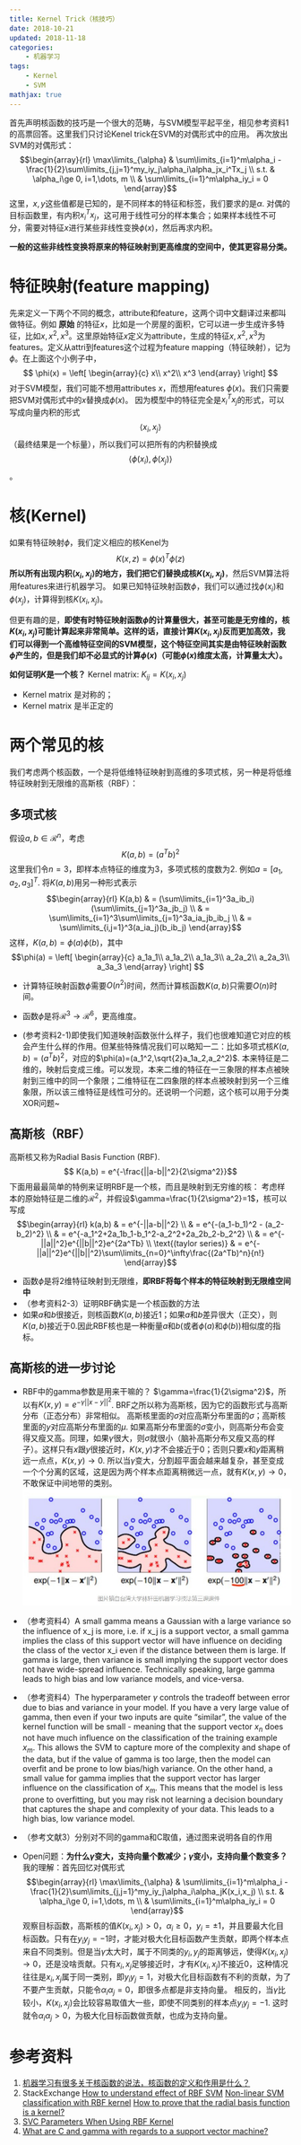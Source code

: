 ```yaml
---
title: Kernel Trick（核技巧）
date: 2018-10-21
updated: 2018-11-18
categories:
    - 机器学习
tags:
    - Kernel
    - SVM
mathjax: true
---
```


首先声明核函数的技巧是一个很大的范畴，与SVM模型平起平坐，相见参考资料1的高票回答。这里我们只讨论Kenel trick在SVM的对偶形式中的应用。
再次放出SVM的对偶形式：
$$\begin{array}{rl}
\max\limits_{\alpha} & \sum\limits_{i=1}^m\alpha_i -  \frac{1}{2}\sum\limits_{j,j=1}^my_iy_j\alpha_i\alpha_jx_i^Tx_j \\
s.t.    & \alpha_i\ge 0, i=1,\dots, m \\
        & \sum\limits_{i=1}^m\alpha_iy_i = 0
\end{array}$$
这里，$x, y$这些值都是已知的，是不同样本的特征和标签，我们要求的是$\alpha$. 对偶的目标函数里，有内积$x_i^Tx_j$，这可用于线性可分的样本集合；如果样本线性不可分，需要对特征$x$进行某些非线性变换$\phi(x)$，然后再求内积。

__一般的这些非线性变换将原来的特征映射到更高维度的空间中，使其更容易分类。__

# 特征映射(feature mapping)
先来定义一下两个不同的概念，attribute和feature，这两个词中文翻译过来都叫做特征。例如 __原始__ 的特征$x$，比如是一个房屋的面积，它可以进一步生成许多特征，比如$x,x^2,x^3$。这里原始特征$x$定义为attribute，生成的特征$x,x^2,x^3$为features。定义从attri到features这个过程为feature mapping（特征映射），记为$\phi$。在上面这个小例子中，
$$ \phi(x) = \left[
\begin{array}{c}
  x\\
  x^2\\
  x^3
\end{array}
\right] $$
对于SVM模型，我们可能不想用attributes $x$，而想用features $\phi(x)$。我们只需要把SVM对偶形式中的$x$替换成$\phi(x)$。
因为模型中的特征完全是$x^T_ix_j$的形式，可以写成向量内积的形式$$\langle x_i, x_j\rangle$$（最终结果是一个标量），所以我们可以把所有的内积替换成$$\langle \phi(x_i), \phi(x_j)\rangle$$。

# 核(Kernel)
如果有特征映射$\phi$，我们定义相应的核Kenel为
$$K(x,z) = \phi(x)^T\phi(z)$$
__所以所有出现内积$\langle x_i, x_j\rangle$的地方，我们把它们替换成核$K(x_i,x_j)$__，然后SVM算法将用features来进行机器学习。
如果已知特征映射函数$\phi$，我们可以通过找$\phi(x_i)$和$\phi(x_j)$，计算得到核$K(x_i,x_j)$。

但更有趣的是，__即使有时特征映射函数$\phi$的计算量很大，甚至可能是无穷维的，核$K(x_i,x_j)$可能计算起来非常简单。这样的话，直接计算$K(x_i,x_j)$反而更加高效，我们可以得到一个高维特征空间的SVM模型，这个特征空间其实是由特征映射函数$\phi$产生的，但是我们却不必显式的计算$\phi(x)$（可能$\phi(x)$维度太高，计算量太大）。__

__如何证明$K$是一个核？__
Kernel matrix: $K_{ij} = K(x_i,x_j)$
- Kernel matrix 是对称的；
- Kernel matrix 是半正定的

# 两个常见的核
我们考虑两个核函数，一个是将低维特征映射到高维的多项式核，另一种是将低维特征映射到无限维的高斯核（RBF）：
## 多项式核
假设$a,b\in\mathcal{R}^n$，考虑
$$K(a,b)=(a^Tb)^2$$
这里我们令$n=3$，即样本点特征的维度为3，多项式核的度数为2. 例如$a=[a_1,a_2,a_3]^T$.
将$K(a,b)$用另一种形式表示
$$\begin{array}{rl}
K(a,b) & = (\sum\limits_{i=1}^3a_ib_i)(\sum\limits_{j=1}^3a_jb_j) \\
        & = \sum\limits_{i=1}^3\sum\limits_{j=1}^3a_ia_jb_ib_j \\
        & = \sum\limits_{i,j=1}^3(a_ia_j)(b_ib_j)
\end{array}$$
这样，$K(a,b)=\phi(a)\phi(b)$，其中
$$\phi(a) = \left[
\begin{array}{c}
a_1a_1\\
a_1a_2\\
a_1a_3\\
a_2a_2\\
a_2a_3\\
a_3a_3
\end{array}
\right]
$$
- 计算特征映射函数$\phi$需要$O(n^2)$时间，然而计算核函数$K(a,b)$只需要$O(n)$时间。
- 函数$\phi$是将$\mathcal{R}^3\to\mathcal{R}^6$，更高维度。

- (参考资料2-1)即使我们知道映射函数张什么样子，我们也很难知道它对应的核会产生什么样的作用。但某些特殊情况我们可以略知一二：比如多项式核$K(a,b)=(a^Tb)^2$，对应的$\phi(a)=(a_1^2,\sqrt{2}a_1a_2,a_2^2)$. 本来特征是二维的，映射后变成三维。可以发现，本来二维的特征在一三象限的样本点被映射到三维中的同一个象限；二维特征在二四象限的样本点被映射到另一个三维象限，所以该三维特征是线性可分的。还说明一个问题，这个核可以用于分类XOR问题~


## 高斯核（RBF）
高斯核又称为Radial Basis Function (RBF).
$$ K(a,b) = e^{-\frac{||a-b||^2}{2\sigma^2}}$$
下面用最最简单的特例来证明RBF是一个核，而且是映射到无穷维的核：
考虑样本的原始特征是二维的$\mathcal{R}^2$，并假设$\gamma=\frac{1}{2\sigma^2}=1$，核可以写成
$$\begin{array}{rl}
k(a,b) & = e^{-||a-b||^2} \\
       & = e^{-(a_1-b_1)^2 - (a_2-b_2)^2} \\
       & = e^{-a_1^2+2a_1b_1-b_1^2-a_2^2+2a_2b_2-b_2^2} \\
       & = e^{-||a||^2}e^{||b||^2}e^{2a^Tb} \\
\text{(taylor series)} & = e^{-||a||^2}e^{||b||^2}\sum\limits_{n=0}^\infty\frac{(2a^Tb)^n}{n!}
\end{array}$$


- 函数$\phi$是将2维特征映射到无限维，__即RBF将每个样本的特征映射到无限维空间中__
- （参考资料2-3）证明RBF确实是一个核函数的方法
- 如果$a$和$b$很接近，则核函数$K(a,b)$接近1；如果$a$和$b$差异很大（正交），则$K(a,b)$接近于0.因此RBF核也是一种衡量$a$和$b$(或者$\phi(a)$和$\phi(b)$)相似度的指标。

## 高斯核的进一步讨论
- RBF中的gamma参数是用来干嘛的？
    $\gamma=\frac{1}{2\sigma^2}$，所以有$K(x,y) = e^{-\gamma||x-y||^2}$.
    BRF之所以称为高斯核，因为它的函数形式与高斯分布（正态分布）非常相似。
    高斯核里面的$\sigma$对应高斯分布里面的$\sigma$；高斯核里面的$y$对应高斯分布里面的$\mu$.
    如果高斯分布里面的$\sigma$变小，则高斯分布会变得又瘦又高。同理，如果$\gamma$很大，则$\sigma$就很小（脑补高斯分布又瘦又高的样子）。这样只有$x$跟$y$很接近时，$K(x,y)$才不会接近于0；否则只要$x$和$y$距离稍远一点点，$K(x,y)\to 0$.
    所以当$\gamma$变大，分割超平面会越来越复杂，甚至变成一个个分离的区域，这是因为两个样本点距离稍微远一点，就有$K(x,y)\to 0$，不敢保证中间地带的类别。
    ![gamma](kernel/gamma.jpg)
    
- （参考资料4）A small gamma means a Gaussian with a large variance so the influence of x_j is more, i.e. if x_j is a support vector, a small gamma implies the class of this support vector will have influence on deciding the class of the vector x_i even if the distance between them is large. If gamma is large, then variance is small implying the support vector does not have wide-spread influence. Technically speaking, large gamma leads to high bias and low variance models, and vice-versa.

- （参考资料4）The hyperparameter $\gamma$ controls the tradeoff between error due to bias and variance in your model. If you have a very large value of gamma, then even if your two inputs are quite “similar”, the value of the kernel function will be small - meaning that the support vector $x_n$ does not have much influence on the classification of the training example $x_m$. This allows the SVM to capture more of the complexity and shape of the data, but if the value of gamma is too large, then the model can overfit and be prone to low bias/high variance. On the other hand, a small value for gamma implies that the support vector has larger influence on the classification of $x_m$. This means that the model is less prone to overfitting, but you may risk not learning a decision boundary that captures the shape and complexity of your data. This leads to a high bias, low variance model.

- （参考文献3）分别对不同的gamma和C取值，通过图来说明各自的作用
- Open问题：__为什么$\gamma$变大，支持向量个数减少；$\gamma$变小，支持向量个数变多？__
    我的理解：首先回忆对偶形式
    $$\begin{array}{rl}
    \max\limits_{\alpha} & \sum\limits_{i=1}^m\alpha_i -  \frac{1}{2}\sum\limits_{j,j=1}^my_iy_j\alpha_i\alpha_jK(x_i,x_j) \\
    s.t.    & \alpha_i\ge 0, i=1,\dots, m \\
            & \sum\limits_{i=1}^m\alpha_iy_i = 0
    \end{array}$$
    观察目标函数，高斯核的值$K(x_i,x_j)>0$，$\alpha_i\ge 0$，$y_i=\pm 1$，并且要最大化目标函数。只有在$y_iy_j=-1$时，才能对极大化目标函数产生贡献，即两个样本点来自不同类别。但是当$\gamma$太大时，属于不同类的$y_i,y_j$的距离够远，使得$K(x_i,x_j)\to 0$，还是没啥贡献。只有$x_i,x_j$足够接近时，才有$K(x_i,x_j)$不接近0，这种情况往往是$x_i,x_j$属于同一类别，即$y_iy_j=1$，对极大化目标函数有不利的贡献，为了不要产生贡献，只能令$\alpha_i\alpha_j=0$，即很多点都是非支持向量。
    相反的，当$\gamma$比较小，$K(x_i,x_j)$会比较容易取值大一些，即使不同类别的样本点$y_iy_j=-1$. 这时就令$\alpha_i\alpha_j>0$，为极大化目标函数做贡献，也成为支持向量。
# 参考资料
1. [机器学习有很多关于核函数的说法，核函数的定义和作用是什么？](https://www.zhihu.com/question/24627666)
2. StackExchange
    [How to understand effect of RBF SVM](https://stats.stackexchange.com/questions/58585/how-to-understand-effect-of-rbf-svm)
    [Non-linear SVM classification with RBF kernel](https://stats.stackexchange.com/questions/43779/non-linear-svm-classification-with-rbf-kernel/43806#43806)
    [How to prove that the radial basis function is a kernel?](https://stats.stackexchange.com/questions/35634/how-to-prove-that-the-radial-basis-function-is-a-kernel)
3. [SVC Parameters When Using RBF Kernel](https://chrisalbon.com/machine_learning/support_vector_machines/svc_parameters_using_rbf_kernel/)
4. [What are C and gamma with regards to a support vector machine?](https://www.quora.com/What-are-C-and-gamma-with-regards-to-a-support-vector-machine)